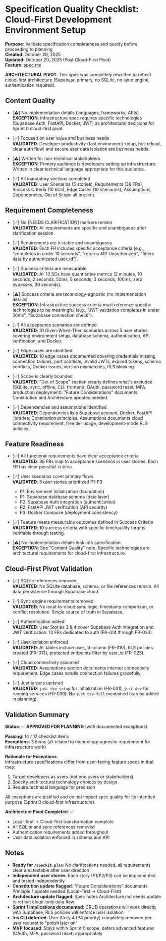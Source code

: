 # Specification Quality Checklist: Cloud-First Development Environment Setup

**Purpose**: Validate specification completeness and quality before proceeding to planning  
**Created**: October 20, 2025  
**Updated**: October 20, 2025 (Post Cloud-First Pivot)  
**Feature**: [spec.md](../spec.md)

**ARCHITECTURAL PIVOT**: This spec was completely rewritten to reflect cloud-first architecture (Supabase primary, no SQLite, no sync engine, authentication required).

## Content Quality

- [⚠️] No implementation details (languages, frameworks, APIs)  
  **EXCEPTION**: Infrastructure spec requires specific technologies (Supabase Auth, FastAPI, Docker, JWT) as architectural decisions for Sprint 0 cloud-first pivot.
  
- [✅] Focused on user value and business needs  
  **VALIDATED**: Developer productivity (fast environment setup, hot-reload, clear auth flow) and secure user data isolation are business needs.
  
- [⚠️] Written for non-technical stakeholders  
  **EXCEPTION**: Primary audience is developers setting up infrastructure. Written in clear technical language appropriate for this audience.
  
- [✅] All mandatory sections completed  
  **VALIDATED**: User Scenarios (5 stories), Requirements (36 FRs), Success Criteria (10 SCs), Edge Cases (10 scenarios), Assumptions, Dependencies, Out of Scope all present.

## Requirement Completeness

- [✅] No [NEEDS CLARIFICATION] markers remain  
  **VALIDATED**: All requirements are specific and unambiguous after clarification session.
  
- [✅] Requirements are testable and unambiguous  
  **VALIDATED**: Each FR includes specific acceptance criteria (e.g., "completes in under 10 seconds", "returns 401 Unauthorized", "filters data by authenticated user_id").
  
- [✅] Success criteria are measurable  
  **VALIDATED**: All 10 SCs have quantitative metrics (2 minutes, 10 seconds, 2 seconds, 50ms, 5 seconds, 3 seconds, 100ms, zero bypasses, 30 seconds).
  
- [⚠️] Success criteria are technology-agnostic (no implementation details)  
  **EXCEPTION**: Infrastructure success criteria must reference specific technologies to be meaningful (e.g., "JWT validation completes in under 50ms", "Supabase connection check").
  
- [✅] All acceptance scenarios are defined  
  **VALIDATED**: 31 Given-When-Then scenarios across 5 user stories covering environment setup, database schema, authentication, API verification, and Docker.
  
- [✅] Edge cases are identified  
  **VALIDATED**: 10 edge cases documented covering credentials missing, connection failures, port conflicts, invalid JWTs, expired tokens, schema conflicts, Docker issues, version mismatches, RLS blocking.
  
- [✅] Scope is clearly bounded  
  **VALIDATED**: "Out of Scope" section clearly defines what's excluded (SQLite, sync, offline, CLI, frontend, OAuth, password reset, MFA, production deployment). "Future Considerations" documents Constitution and Architecture updates needed.
  
- [✅] Dependencies and assumptions identified  
  **VALIDATED**: Dependencies lists Supabase account, Docker, FastAPI libraries, Constitution principles. Assumptions documents cloud connectivity requirement, free tier usage, development-mode RLS policies.

## Feature Readiness

- [✅] All functional requirements have clear acceptance criteria  
  **VALIDATED**: 36 FRs map to acceptance scenarios in user stories. Each FR has clear pass/fail criteria.
  
- [✅] User scenarios cover primary flows  
  **VALIDATED**: 5 user stories prioritized P1-P3:
  - P1: Environment initialization (foundation)
  - P1: Supabase database schema (data layer)
  - P2: Supabase Auth integration (authentication)
  - P2: FastAPI JWT verification (API security)
  - P3: Docker Compose (deployment consistency)
  
- [✅] Feature meets measurable outcomes defined in Success Criteria  
  **VALIDATED**: 10 success criteria with specific time/quality targets verifiable through testing.
  
- [⚠️] No implementation details leak into specification  
  **EXCEPTION**: See "Content Quality" note. Specific technologies are architectural requirements for cloud-first infrastructure.

## Cloud-First Pivot Validation

- [✅] SQLite references removed  
  **VALIDATED**: No SQLite database, schema, or file references remain. All data persistence through Supabase cloud.
  
- [✅] Sync engine requirements removed  
  **VALIDATED**: No local-to-cloud sync logic, timestamp comparison, or conflict resolution. Single source of truth in Supabase.
  
- [✅] Authentication added  
  **VALIDATED**: User Stories 3 & 4 cover Supabase Auth integration and JWT verification. 10 FRs dedicated to auth (FR-014 through FR-023).
  
- [✅] User isolation enforced  
  **VALIDATED**: All tables include user_id column (FR-010), RLS policies created (FR-013), protected endpoints filter by user_id (FR-025).
  
- [✅] Cloud connectivity assumed  
  **VALIDATED**: Assumptions section documents internet connectivity requirement. Edge cases handle connection failures gracefully.
  
- [✅] Just targets updated  
  **VALIDATED**: `just dev-setup` for initialization (FR-001), `just dev` for running services (FR-030). No `just dev-full` mentioned (can be added in planning).

## Validation Summary

**Status**: ✅ **APPROVED FOR PLANNING** (with documented exceptions)

**Passing**: 14 / 17 checklist items  
**Exceptions**: 3 items (all related to technology-agnostic requirement for infrastructure work)

**Rationale for Exceptions**:  
Infrastructure specifications differ from user-facing feature specs in that they:
1. Target developers as users (not end users or stakeholders)
2. Specify architectural technology choices by design
3. Require technical language for precision

All exceptions are justified and do not impact spec quality for its intended purpose (Sprint 0 cloud-first infrastructure).

**Architecture Pivot Completed**: ✅
- Local-first → Cloud-first transformation complete
- All SQLite and sync references removed
- Authentication requirements added throughout
- User data isolation enforced in schema and API

## Notes

- **Ready for `/speckit.plan`**: No clarifications needed, all requirements clear and testable after user direction
- **Independent user stories**: Each story (P1/P2/P3) can be implemented and tested independently
- **Constitution update flagged**: "Future Considerations" documents Principle 1 update needed (Local-First → Cloud-First)
- **Architecture update flagged**: Spec notes Architecture.md needs update to reflect cloud-only data flow
- **Sprint 1 implications documented**: CRUD operations will work directly with Supabase, RLS policies will enforce user isolation
- **Iris CLI deferred**: User Story 4 (P4 priority) completely removed per user request to "polish later on"
- **MVP focused**: Stays within Sprint 0 scope, defers advanced features (OAuth, MFA, password reset) appropriately

